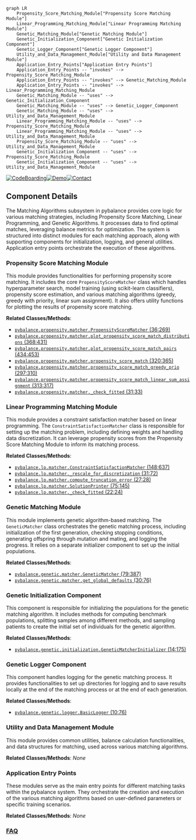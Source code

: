 ```mermaid
graph LR
    Propensity_Score_Matching_Module["Propensity Score Matching Module"]
    Linear_Programming_Matching_Module["Linear Programming Matching Module"]
    Genetic_Matching_Module["Genetic Matching Module"]
    Genetic_Initialization_Component["Genetic Initialization Component"]
    Genetic_Logger_Component["Genetic Logger Component"]
    Utility_and_Data_Management_Module["Utility and Data Management Module"]
    Application_Entry_Points["Application Entry Points"]
    Application_Entry_Points -- "invokes" --> Propensity_Score_Matching_Module
    Application_Entry_Points -- "invokes" --> Genetic_Matching_Module
    Application_Entry_Points -- "invokes" --> Linear_Programming_Matching_Module
    Genetic_Matching_Module -- "uses" --> Genetic_Initialization_Component
    Genetic_Matching_Module -- "uses" --> Genetic_Logger_Component
    Genetic_Matching_Module -- "uses" --> Utility_and_Data_Management_Module
    Linear_Programming_Matching_Module -- "uses" --> Propensity_Score_Matching_Module
    Linear_Programming_Matching_Module -- "uses" --> Utility_and_Data_Management_Module
    Propensity_Score_Matching_Module -- "uses" --> Utility_and_Data_Management_Module
    Genetic_Initialization_Component -- "uses" --> Propensity_Score_Matching_Module
    Genetic_Initialization_Component -- "uses" --> Utility_and_Data_Management_Module
```
[![CodeBoarding](https://img.shields.io/badge/Generated%20by-CodeBoarding-9cf?style=flat-square)](https://github.com/CodeBoarding/GeneratedOnBoardings)[![Demo](https://img.shields.io/badge/Try%20our-Demo-blue?style=flat-square)](https://www.codeboarding.org/demo)[![Contact](https://img.shields.io/badge/Contact%20us%20-%20contact@codeboarding.org-lightgrey?style=flat-square)](mailto:contact@codeboarding.org)

## Component Details

The Matching Algorithms subsystem in pybalance provides core logic for various matching strategies, including Propensity Score Matching, Linear Programming, and Genetic Algorithms. It processes data to find optimal matches, leveraging balance metrics for optimization. The system is structured into distinct modules for each matching approach, along with supporting components for initialization, logging, and general utilities. Application entry points orchestrate the execution of these algorithms.

### Propensity Score Matching Module
This module provides functionalities for performing propensity score matching. It includes the core `PropensityScoreMatcher` class which handles hyperparameter search, model training (using scikit-learn classifiers), propensity score estimation, and various matching algorithms (greedy, greedy with priority, linear sum assignment). It also offers utility functions for plotting the results of propensity score matching.


**Related Classes/Methods**:

- <a href="https://github.com/Bayer-Group/pybalance/blob/master/pybalance/propensity/matcher.py#L36-L269" target="_blank" rel="noopener noreferrer">`pybalance.propensity.matcher.PropensityScoreMatcher` (36:269)</a>
- <a href="https://github.com/Bayer-Group/pybalance/blob/master/pybalance/propensity/matcher.py#L368-L431" target="_blank" rel="noopener noreferrer">`pybalance.propensity.matcher.plot_propensity_score_match_distributions` (368:431)</a>
- <a href="https://github.com/Bayer-Group/pybalance/blob/master/pybalance/propensity/matcher.py#L434-L453" target="_blank" rel="noopener noreferrer">`pybalance.propensity.matcher.plot_propensity_score_match_pairs` (434:453)</a>
- <a href="https://github.com/Bayer-Group/pybalance/blob/master/pybalance/propensity/matcher.py#L320-L365" target="_blank" rel="noopener noreferrer">`pybalance.propensity.matcher.propensity_score_match` (320:365)</a>
- <a href="https://github.com/Bayer-Group/pybalance/blob/master/pybalance/propensity/matcher.py#L297-L310" target="_blank" rel="noopener noreferrer">`pybalance.propensity.matcher.propensity_score_match_greedy_prio` (297:310)</a>
- <a href="https://github.com/Bayer-Group/pybalance/blob/master/pybalance/propensity/matcher.py#L313-L317" target="_blank" rel="noopener noreferrer">`pybalance.propensity.matcher.propensity_score_match_linear_sum_assignment` (313:317)</a>
- <a href="https://github.com/Bayer-Group/pybalance/blob/master/pybalance/propensity/matcher.py#L31-L33" target="_blank" rel="noopener noreferrer">`pybalance.propensity.matcher._check_fitted` (31:33)</a>


### Linear Programming Matching Module
This module provides a constraint satisfaction matcher based on linear programming. The `ConstraintSatisfactionMatcher` class is responsible for setting up the matching problem, including defining weights and handling data discretization. It can leverage propensity scores from the Propensity Score Matching Module to inform its matching process.


**Related Classes/Methods**:

- <a href="https://github.com/Bayer-Group/pybalance/blob/master/pybalance/lp/matcher.py#L148-L637" target="_blank" rel="noopener noreferrer">`pybalance.lp.matcher.ConstraintSatisfactionMatcher` (148:637)</a>
- <a href="https://github.com/Bayer-Group/pybalance/blob/master/pybalance/lp/matcher.py#L31-L72" target="_blank" rel="noopener noreferrer">`pybalance.lp.matcher._rescale_for_discretization` (31:72)</a>
- <a href="https://github.com/Bayer-Group/pybalance/blob/master/pybalance/lp/matcher.py#L27-L28" target="_blank" rel="noopener noreferrer">`pybalance.lp.matcher.compute_truncation_error` (27:28)</a>
- <a href="https://github.com/Bayer-Group/pybalance/blob/master/pybalance/lp/matcher.py#L75-L145" target="_blank" rel="noopener noreferrer">`pybalance.lp.matcher.SolutionPrinter` (75:145)</a>
- <a href="https://github.com/Bayer-Group/pybalance/blob/master/pybalance/lp/matcher.py#L22-L24" target="_blank" rel="noopener noreferrer">`pybalance.lp.matcher._check_fitted` (22:24)</a>


### Genetic Matching Module
This module implements genetic algorithm-based matching. The `GeneticMatcher` class orchestrates the genetic matching process, including initialization of the first generation, checking stopping conditions, generating offspring through mutation and mating, and logging the progress. It relies on a separate initializer component to set up the initial populations.


**Related Classes/Methods**:

- <a href="https://github.com/Bayer-Group/pybalance/blob/master/pybalance/genetic/matcher.py#L79-L387" target="_blank" rel="noopener noreferrer">`pybalance.genetic.matcher.GeneticMatcher` (79:387)</a>
- <a href="https://github.com/Bayer-Group/pybalance/blob/master/pybalance/genetic/matcher.py#L30-L76" target="_blank" rel="noopener noreferrer">`pybalance.genetic.matcher.get_global_defaults` (30:76)</a>


### Genetic Initialization Component
This component is responsible for initializing the populations for the genetic matching algorithm. It includes methods for computing benchmark populations, splitting samples among different methods, and sampling patients to create the initial set of individuals for the genetic algorithm.


**Related Classes/Methods**:

- <a href="https://github.com/Bayer-Group/pybalance/blob/master/pybalance/genetic/initialization.py#L14-L175" target="_blank" rel="noopener noreferrer">`pybalance.genetic.initialization.GeneticMatcherInitializer` (14:175)</a>


### Genetic Logger Component
This component handles logging for the genetic matching process. It provides functionalities to set up directories for logging and to save results locally at the end of the matching process or at the end of each generation.


**Related Classes/Methods**:

- <a href="https://github.com/Bayer-Group/pybalance/blob/master/pybalance/genetic/logger.py#L10-L76" target="_blank" rel="noopener noreferrer">`pybalance.genetic.logger.BasicLogger` (10:76)</a>


### Utility and Data Management Module
This module provides common utilities, balance calculation functionalities, and data structures for matching, used across various matching algorithms.


**Related Classes/Methods**: _None_

### Application Entry Points
These modules serve as the main entry points for different matching tasks within the pybalance system. They orchestrate the creation and execution of the various matching algorithms based on user-defined parameters or specific training scenarios.


**Related Classes/Methods**: _None_



### [FAQ](https://github.com/CodeBoarding/GeneratedOnBoardings/tree/main?tab=readme-ov-file#faq)